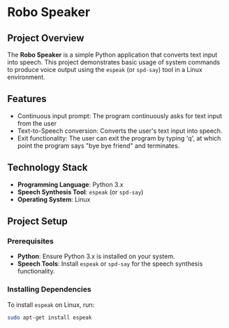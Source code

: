 # Robo Speaker

## Project Overview

The **Robo Speaker** is a simple Python application that converts text input into speech. This project demonstrates basic usage of system commands to produce voice output using the `espeak` (or `spd-say`) tool in a Linux environment.

## Features

- Continuous input prompt: The program continuously asks for text input from the user
- Text-to-Speech conversion: Converts the user's text input into speech.
- Exit functionality: The user can exit the program by typing 'q', at which point the program says "bye bye friend" and terminates.

## Technology Stack

- **Programming Language**: Python 3.x
- **Speech Synthesis Tool**: `espeak` (or `spd-say`)
- **Operating System**: Linux

## Project Setup

### Prerequisites

- **Python**: Ensure Python 3.x is installed on your system.
- **Speech Tools**: Install `espeak` or `spd-say` for the speech synthesis functionality.

### Installing Dependencies

To install `espeak` on Linux, run:
```bash
sudo apt-get install espeak

